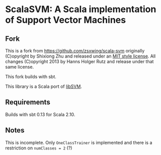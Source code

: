 # ScalaSVM: A Scala implementation of Support Vector Machines

## Fork

This is a fork from https://github.com/zsxwing/scala-svm originally (C)opyright by Shixiong Zhu and released under an [MIT style license](https://raw.github.com/zsxwing/scala-svm/master/LICENSE). All changes (C)opyright 2013 by Hanns Holger Rutz and release under that same license.

This fork builds with sbt.

This library is a Scala port of [libSVM](http://www.csie.ntu.edu.tw/~cjlin/libsvm).

## Requirements

Builds with sbt 0.13 for Scala 2.10.

## Notes

This is incomplete. Only `OneClassTrainer` is implemented and there is a restriction on `numClasses = 2` (?)
